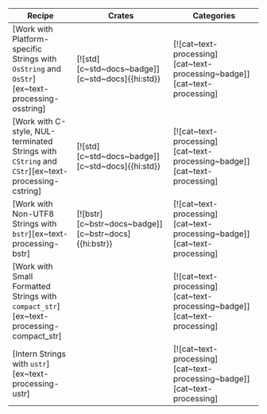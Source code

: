 | Recipe | Crates | Categories |
|--------|--------|------------|
| [Work with Platform-specific Strings with `OsString` and `OsStr`][ex~text-processing-osstring] | [![std][c~std~docs~badge]][c~std~docs]{{hi:std}} | [![cat~text-processing][cat~text-processing~badge]][cat~text-processing] |
| [Work with C-style, NUL-terminated Strings with `CString` and `CStr`][ex~text-processing-cstring] | [![std][c~std~docs~badge]][c~std~docs]{{hi:std}} | [![cat~text-processing][cat~text-processing~badge]][cat~text-processing] |
| [Work with Non-UTF8 Strings with `bstr`][ex~text-processing-bstr] | [![bstr][c~bstr~docs~badge]][c~bstr~docs]{{hi:bstr}} | [![cat~text-processing][cat~text-processing~badge]][cat~text-processing] |
| [Work with Small Formatted Strings with `compact_str`][ex~text-processing-compact_str] | | [![cat~text-processing][cat~text-processing~badge]][cat~text-processing] |
| [Intern Strings with `ustr`][ex~text-processing-ustr] | | [![cat~text-processing][cat~text-processing~badge]][cat~text-processing] |

<div class="hidden">
</div>
